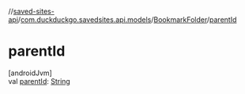 //[saved-sites-api](../../../index.md)/[com.duckduckgo.savedsites.api.models](../index.md)/[BookmarkFolder](index.md)/[parentId](parent-id.md)

# parentId

[androidJvm]\
val [parentId](parent-id.md): [String](https://kotlinlang.org/api/latest/jvm/stdlib/kotlin/-string/index.html)
